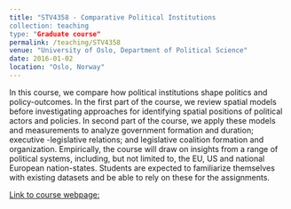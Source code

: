 ```yaml
---
title: "STV4358 - Comparative Political Institutions
collection: teaching
type: "Graduate course"
permalink: /teaching/STV4358
venue: "University of Oslo, Department of Political Science"
date: 2016-01-02
location: "Oslo, Norway"
---
```

In this course, we compare how political institutions shape politics and policy-outcomes.
In the first part of the course, we review spatial models before investigating approaches for identifying spatial positions of political actors and policies.
In second part of the course, we apply these models and measurements to analyze government formation and duration; executive -legislative relations; and legislative coalition formation and organization.
Empirically, the course will draw on insights from a range of political systems, including, but not limited to, the EU, US and national European nation-states. Students are expected to familiarize themselves with existing datasets and be able to rely on these for the assignments.

[Link to course webpage:](hhttp://www.uio.no/studier/emner/sv/statsvitenskap/STV4358/index.html)